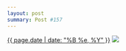 ```yaml
---
layout: post
summary: Post #157
---
```


<p>
  <time><a href="/157">{{ page.date | date: "%B %e, %Y" }}</a></time>
  <a href="/157"><img src="{{ site.assets_url }}/157-640.jpg" srcset="{{ site.assets_url }}/157-1280.jpg 1280w, {{ site.assets_url }}/157-960.jpg 960w, {{ site.assets_url }}/157-640.jpg 640w, {{ site.assets_url }}/157-320.jpg 320w" sizes="(min-width: 700px) 50vw, calc(100vw - 2rem)" /></a>
</p>
